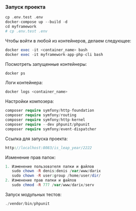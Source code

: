 ### Запуск проекта

```php
cp .env.test .env
docker-compose up --build -d
cd myframework
# cp .env.test .env
```

Чтобы войти в любой из контейнеров, делаем следующее:
```php
docker exec -it <container_name> bash
docker exec -it myframework-app-php-cli bash
```

Посмотреть запущенные контейнеры:
```php
docker ps
```

Логи контейнера:
```php
docker logs <container_name>
```

Настройки композера:
```php
composer require symfony/http-foundation
composer require symfony/routing
composer require symfony/http-kernel
composer require --dev phpunit/phpunit
composer require symfony/event-dispatcher
```

Ссылка для запуска проекта:
```php
http://localhost:8083/is_leap_year/2222
```

Изменение прав папок:
```php
1. Изменение пользователя папки и файлов
   sudo chown -R denis:denis /var/www/darix
   sudo chown -R user:group /home/user/dir/
2. Изменение прав папки и файлов
   sudo chmod -R 777 /var/www/darix/serv
```

Запуск модульных тестов:
```php
./vendor/bin/phpunit
```